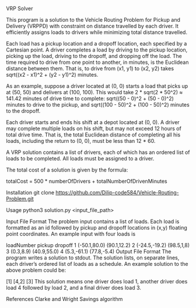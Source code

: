 VRP Solver


This program is a solution to the Vehicle Routing Problem for Pickup and Delivery (VRPPD) with constraint on distance travelled by each driver. It efficiently assigns loads to drivers while minimizing total distance travelled.

Each load has a pickup location and a dropoff location, each specified by a Cartesian point. A driver completes a load by driving to the pickup location, picking up the load, driving to the dropoff, and dropping off the load. The time required to drive from one point to another, in minutes, is the Euclidean distance between them. That is, to drive from (x1, y1) to (x2, y2) takes sqrt((x2 - x1)^2 + (y2 - y1)^2) minutes.

As an example, suppose a driver located at (0, 0) starts a load that picks up at (50, 50) and delivers at (100, 100). This would take 2 * sqrt(2 * 50^2) ≈ 141.42 minutes of drive time to complete: sqrt((50 - 0)^2 + (50 - 0)^2) minutes to drive to the pickup, and sqrt((100 - 50)^2 + (100 - 50)^2) minutes to the dropoff.

Each driver starts and ends his shift at a depot located at (0, 0). A driver may complete multiple loads on his shift, but may not exceed 12 hours of total drive time. That is, the total Euclidean distance of completing all his loads, including the return to (0, 0), must be less than 12 * 60.

A VRP solution contains a list of drivers, each of which has an ordered list of loads to be completed. All loads must be assigned to a driver.

The total cost of a solution is given by the formula:

totalCost = 500 * numberOfDrivers + totalNumberOfDrivenMinutes


Installation
git clone https://github.com/Dilip-code584/Vehicle-Routing-Problem.git

Usage
python3 solution.py <input_file_path>

Input File Format
The problem input contains a list of loads. Each load is formatted as an id followed by pickup and dropoff locations in (x,y) floating point coordinates. An example input with four loads is

loadNumber pickup dropoff
1 (-50.1,80.0) (90.1,12.2)
2 (-24.5,-19.2) (98.5,1,8)
3 (0.3,8.9) (40.9,55.0)
4 (5.3,-61.1) (77.8,-5.4)
Output File Format
The program writes a solution to stdout. The solution lists, on separate lines, each driver’s ordered list of loads as a schedule. An example solution to the above problem could be:

[1]
[4,2]
[3]
This solution means one driver does load 1, another driver does load 4 followed by load 2, and a final driver does load 3.

References
Clarke and Wright Savings algorithm

